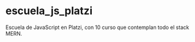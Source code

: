 # escuela_js_platzi
Escuela de JavaScript en Platzi, con 10 curso que contemplan todo el stack MERN.

